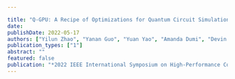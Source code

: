 ```yaml
---

title: "Q-GPU: A Recipe of Optimizations for Quantum Circuit Simulation Using GPUs"
date: 
publishDate: 2022-05-17 
authors: ["Yilun Zhao", "Yanan Guo", "Yuan Yao", "Amanda Dumi", "Devin M Mulvey", "Shiv Upadhyay", "Youtao Zhang", "Kenneth D Jordan", "Jun Yang", "Xulong Tang"]
publication_types: ["1"]
abstract: ""
featured: false
publication: "*2022 IEEE International Symposium on High-Performance Computer Architecture (HPCA)*"
---
```


